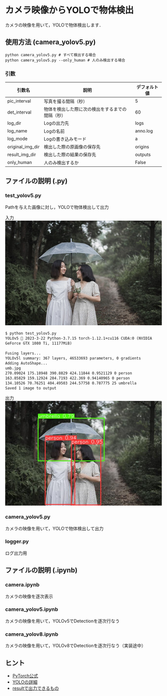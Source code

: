 # カメラ映像からYOLOで物体検出
カメラの映像を用いて，YOLOで物体検出します．

## 使用方法 (camera_yolov5.py)
```console
python camera_yolov5.py # すべて検出する場合
python camera_yolov5.py --only_human # 人のみ検出する場合
```

### 引数
| 引数名 | 説明 | デフォルト値 |
| - | - | - |
| pic_interval | 写真を撮る間隔（秒） | 5 |
| det_interval | 物体を検出した際に次の検出をするまでの間隔（秒） | 60 |
| log_dir | Logの出力先 | logs |
| log_name | Logの名前 | anno.log |
| log_mode | Logの書き込みモード | a |
| original_img_dir | 検出した際の原画像の保存先 | origins |
| result_img_dir | 検出した際の結果の保存先 | outputs |
| only_human | 人のみ検出するか | False |

## ファイルの説明 (.py)

### test_yolov5.py
Pathを与えた画像に対し，YOLOで物体検出して出力

入力
![入力](input/umb.jpg)

```console
$ python test_yolov5.py 
YOLOv5 🚀 2023-3-22 Python-3.7.15 torch-1.12.1+cu116 CUDA:0 (NVIDIA GeForce GTX 1080 Ti, 11177MiB)

Fusing layers... 
YOLOv5l summary: 367 layers, 46533693 parameters, 0 gradients
Adding AutoShape... 
umb.jpg
270.09024 175.18948 390.8829 424.11844 0.9521129 0 person
163.85829 159.12924 284.7193 422.369 0.94140965 0 person
134.10526 70.76251 404.49503 244.57758 0.787775 25 umbrella
Saved 1 image to output
```

出力
![出力](output/umb.jpg)

### camera_yolov5.py
カメラの映像を用いて，YOLOで物体検出して出力

### logger.py
ログ出力用


## ファイルの説明 (.ipynb)

### camera.ipynb
カメラの映像を逐次表示

### camera_yolov5.ipynb
カメラの映像を用いて，YOLOv5でDetectionを逐次行なう

### camera_yolov8.ipynb
カメラの映像を用いて，YOLOv8でDetectionを逐次行なう（実装途中）


## ヒント
* [PyTorch公式](https://pytorch.org/hub/ultralytics_yolov5/)
* [YOLOの詳細](https://github.com/ultralytics/yolov5)
* [resultで出力できるもの](https://github.com/ultralytics/yolov5/blob/master/models/common.py)